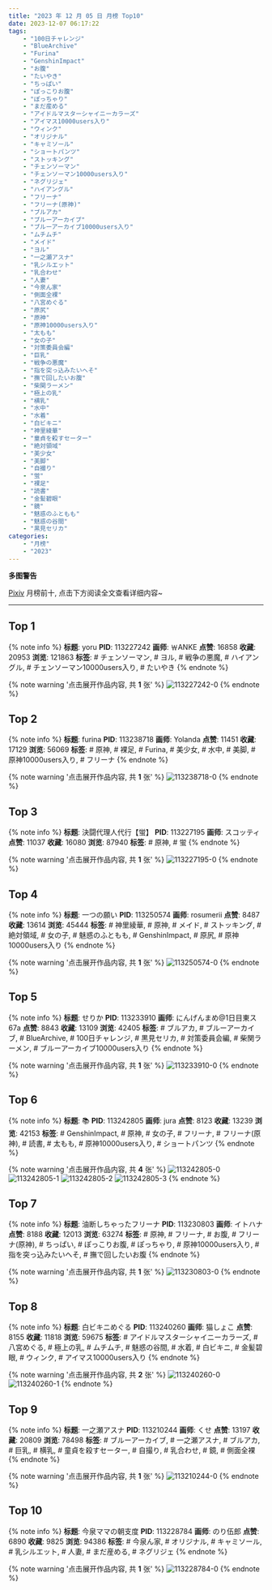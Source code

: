 ```yaml
---
title: "2023 年 12 月 05 日 月榜 Top10"
date: 2023-12-07 06:17:22
tags:
    - "100日チャレンジ"
    - "BlueArchive"
    - "Furina"
    - "GenshinImpact"
    - "お腹"
    - "たいやき"
    - "ちっぱい"
    - "ぽっこりお腹"
    - "ぽっちゃり"
    - "まだ産める"
    - "アイドルマスターシャイニーカラーズ"
    - "アイマス10000users入り"
    - "ウィンク"
    - "オリジナル"
    - "キャミソール"
    - "ショートパンツ"
    - "ストッキング"
    - "チェンソーマン"
    - "チェンソーマン10000users入り"
    - "ネグリジェ"
    - "ハイアングル"
    - "フリーナ"
    - "フリーナ(原神)"
    - "ブルアカ"
    - "ブルーアーカイブ"
    - "ブルーアーカイブ10000users入り"
    - "ムチムチ"
    - "メイド"
    - "ヨル"
    - "一之瀬アスナ"
    - "乳シルエット"
    - "乳合わせ"
    - "人妻"
    - "今泉ん家"
    - "側面全裸"
    - "八宮めぐる"
    - "原尻"
    - "原神"
    - "原神10000users入り"
    - "太もも"
    - "女の子"
    - "対策委員会編"
    - "巨乳"
    - "戦争の悪魔"
    - "指を突っ込みたいへそ"
    - "撫で回したいお腹"
    - "柴関ラーメン"
    - "極上の乳"
    - "横乳"
    - "水中"
    - "水着"
    - "白ビキニ"
    - "神里綾華"
    - "童貞を殺すセーター"
    - "絶対領域"
    - "美少女"
    - "美脚"
    - "自撮り"
    - "蛍"
    - "裸足"
    - "読書"
    - "金髪碧眼"
    - "鏡"
    - "魅惑のふともも"
    - "魅惑の谷間"
    - "黒見セリカ"
categories:
    - "月榜"
    - "2023"
---
```


<i class="fa fa-triangle-exclamation"></i>**多图警告**<i class="fa fa-triangle-exclamation"></i>

[Pixiv](https://www.pixiv.net/) 月榜前十, 点击下方阅读全文查看详细内容~

<!-- more -->

---

## Top 1

{% note info %}
**标题**: yoru
**PID**: 113227242 **画师**: ￦ANKE
**点赞**: 16858 **收藏**: 20953 **浏览**: 121863
**标签**: # チェンソーマン, # ヨル, # 戦争の悪魔, # ハイアングル, # チェンソーマン10000users入り, # たいやき
{% endnote %}

{% note warning '点击展开作品内容, 共 **1** 张' %}
![113227242-0](https://i.pixiv.re/img-original/img/2023/11/08/00/00/27/113227242_p0.jpg)
{% endnote %}

## Top 2

{% note info %}
**标题**: furina
**PID**: 113238718 **画师**: Yolanda
**点赞**: 11451 **收藏**: 17129 **浏览**: 56069
**标签**: # 原神, # 裸足, # Furina, # 美少女, # 水中, # 美脚, # 原神10000users入り, # フリーナ
{% endnote %}

{% note warning '点击展开作品内容, 共 **1** 张' %}
![113238718-0](https://i.pixiv.re/img-original/img/2023/11/08/13/53/50/113238718_p0.jpg)
{% endnote %}

## Top 3

{% note info %}
**标题**: 決闘代理人代行【蛍】
**PID**: 113227195 **画师**: スコッティ
**点赞**: 11037 **收藏**: 16080 **浏览**: 87940
**标签**: # 原神, # 蛍
{% endnote %}

{% note warning '点击展开作品内容, 共 **1** 张' %}
![113227195-0](https://i.pixiv.re/img-original/img/2023/11/08/00/00/16/113227195_p0.jpg)
{% endnote %}

## Top 4

{% note info %}
**标题**: 一つの願い
**PID**: 113250574 **画师**: rosumerii
**点赞**: 8487 **收藏**: 13614 **浏览**: 45444
**标签**: # 神里綾華, # 原神, # メイド, # ストッキング, # 絶対領域, # 女の子, # 魅惑のふともも, # GenshinImpact, # 原尻, # 原神10000users入り
{% endnote %}

{% note warning '点击展开作品内容, 共 **1** 张' %}
![113250574-0](https://i.pixiv.re/img-original/img/2023/11/08/23/10/53/113250574_p0.jpg)
{% endnote %}

## Top 5

{% note info %}
**标题**: せりか
**PID**: 113233910 **画师**: にんげんまめ@1日目東ス67a
**点赞**: 8843 **收藏**: 13109 **浏览**: 42405
**标签**: # ブルアカ, # ブルーアーカイブ, # BlueArchive, # 100日チャレンジ, # 黒見セリカ, # 対策委員会編, # 柴関ラーメン, # ブルーアーカイブ10000users入り
{% endnote %}

{% note warning '点击展开作品内容, 共 **1** 张' %}
![113233910-0](https://i.pixiv.re/img-original/img/2023/11/08/07/29/50/113233910_p0.png)
{% endnote %}

## Top 6

{% note info %}
**标题**: 📚
**PID**: 113242805 **画师**: jura
**点赞**: 8123 **收藏**: 13239 **浏览**: 42153
**标签**: # GenshinImpact, # 原神, # 女の子, # フリーナ, # フリーナ(原神), # 読書, # 太もも, # 原神10000users入り, # ショートパンツ
{% endnote %}

{% note warning '点击展开作品内容, 共 **4** 张' %}
![113242805-0](https://i.pixiv.re/img-original/img/2023/11/08/18/14/14/113242805_p0.png)
![113242805-1](https://i.pixiv.re/img-original/img/2023/11/08/18/14/14/113242805_p1.png)
![113242805-2](https://i.pixiv.re/img-original/img/2023/11/08/18/14/14/113242805_p2.png)
![113242805-3](https://i.pixiv.re/img-original/img/2023/11/08/18/14/14/113242805_p3.png)
{% endnote %}

## Top 7

{% note info %}
**标题**: 油断しちゃったフリーナ
**PID**: 113230803 **画师**: イトハナ
**点赞**: 8188 **收藏**: 12013 **浏览**: 63274
**标签**: # 原神, # フリーナ, # お腹, # フリーナ(原神), # ちっぱい, # ぽっこりお腹, # ぽっちゃり, # 原神10000users入り, # 指を突っ込みたいへそ, # 撫で回したいお腹
{% endnote %}

{% note warning '点击展开作品内容, 共 **1** 张' %}
![113230803-0](https://i.pixiv.re/img-original/img/2023/11/08/02/22/14/113230803_p0.png)
{% endnote %}

## Top 8

{% note info %}
**标题**: 白ビキニめぐる
**PID**: 113240260 **画师**: 猫しょこ
**点赞**: 8155 **收藏**: 11818 **浏览**: 59675
**标签**: # アイドルマスターシャイニーカラーズ, # 八宮めぐる, # 極上の乳, # ムチムチ, # 魅惑の谷間, # 水着, # 白ビキニ, # 金髪碧眼, # ウィンク, # アイマス10000users入り
{% endnote %}

{% note warning '点击展开作品内容, 共 **2** 张' %}
![113240260-0](https://i.pixiv.re/img-original/img/2023/11/08/15/51/04/113240260_p0.png)
![113240260-1](https://i.pixiv.re/img-original/img/2023/11/08/15/51/04/113240260_p1.png)
{% endnote %}

## Top 9

{% note info %}
**标题**: 一之瀬アスナ
**PID**: 113210244 **画师**: くせ
**点赞**: 13197 **收藏**: 20809 **浏览**: 78498
**标签**: # ブルーアーカイブ, # 一之瀬アスナ, # ブルアカ, # 巨乳, # 横乳, # 童貞を殺すセーター, # 自撮り, # 乳合わせ, # 鏡, # 側面全裸
{% endnote %}

{% note warning '点击展开作品内容, 共 **1** 张' %}
![113210244-0](https://i.pixiv.re/img-original/img/2023/11/07/10/00/00/113210244_p0.png)
{% endnote %}

## Top 10

{% note info %}
**标题**: 今泉ママの朝支度
**PID**: 113228784 **画师**: のり伍郎
**点赞**: 6890 **收藏**: 9825 **浏览**: 94386
**标签**: # 今泉ん家, # オリジナル, # キャミソール, # 乳シルエット, # 人妻, # まだ産める, # ネグリジェ
{% endnote %}

{% note warning '点击展开作品内容, 共 **1** 张' %}
![113228784-0](https://i.pixiv.re/img-original/img/2023/11/08/00/42/58/113228784_p0.jpg)
{% endnote %}
